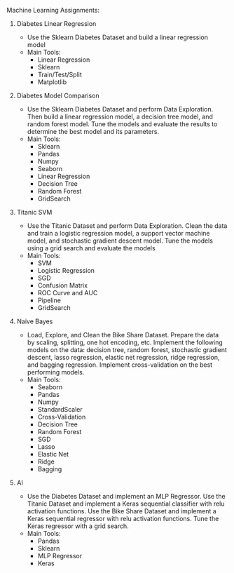Machine Learning Assignments:
1. Diabetes Linear Regression
    * Use the Sklearn Diabetes Dataset and build a linear regression model
    * Main Tools: 
      * Linear Regression
      * Sklearn
      * Train/Test/Split
      * Matplotlib

2. Diabetes Model Comparison
    * Use the Sklearn Diabetes Dataset and perform Data Exploration. Then build a linear regression model, a decision tree model, and random forest model. Tune the models and evaluate the results to determine the best model and its parameters.
    * Main Tools:
      * Sklearn
      * Pandas
      * Numpy
      * Seaborn
      * Linear Regression
      * Decision Tree
      * Random Forest
      * GridSearch
  
3. Titanic SVM
    * Use the Titanic Dataset and perform Data Exploration. Clean the data and train a logistic regression model, a support vector machine model, and stochastic gradient descent model. Tune the models using a grid search and evaluate the models
    * Main Tools:
      * SVM
      * Logistic Regression
      * SGD
      * Confusion Matrix
      * ROC Curve and AUC
      * Pipeline
      * GridSearch
  
4. Naive Bayes
    * Load, Explore, and Clean the Bike Share Dataset. Prepare the data by scaling, splitting, one hot encoding, etc. Implement the following models on the data: decision tree, random forest, stochastic gradient descent, lasso regression, elastic net regression, ridge regression, and bagging regression. Implement cross-validation on the best performing models.
    * Main Tools:
      * Seaborn
      * Pandas
      * Numpy
      * StandardScaler
      * Cross-Validation
      * Decision Tree
      * Random Forest
      * SGD
      * Lasso
      * Elastic Net
      * Ridge
      * Bagging
      

5. AI
    * Use the Diabetes Dataset and implement an MLP Regressor. Use the Titanic Dataset and implement a Keras sequential classifier with relu activation functions. Use the Bike Share Dataset and implement a Keras sequential regressor with relu activation functions. Tune the Keras regressor with a grid search.
    * Main Tools:
      * Pandas
      * Sklearn
      * MLP Regressor
      * Keras 
